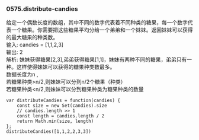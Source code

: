 ### 0575.distribute-candies
给定一个偶数长度的数组，其中不同的数字代表着不同种类的糖果，每一个数字代表一个糖果。你需要把这些糖果平均分给一个弟弟和一个妹妹。返回妹妹可以获得的最大糖果的种类数。  
输入: candies = [1,1,2,3]  
输出: 2  
解析: 妹妹获得糖果[2,3],弟弟获得糖果[1,1]，妹妹有两种不同的糖果，弟弟只有一种。这样使得妹妹可以获得的糖果种类数最多。  
数据长度为n ,  
若糖果种类>n/2,则妹妹可以分到n/2个糖果（种类）  
若糖果种类<n/2,则妹妹可以分到糖果种类为糖果种类的数量  
```
var distributeCandies = function(candies) {
    const size = new Set(candies).size
    // candies.length >> 1
    const length = candies.length / 2
    return Math.min(size, length)
};
distributeCandies([1,1,2,2,3,3])
```